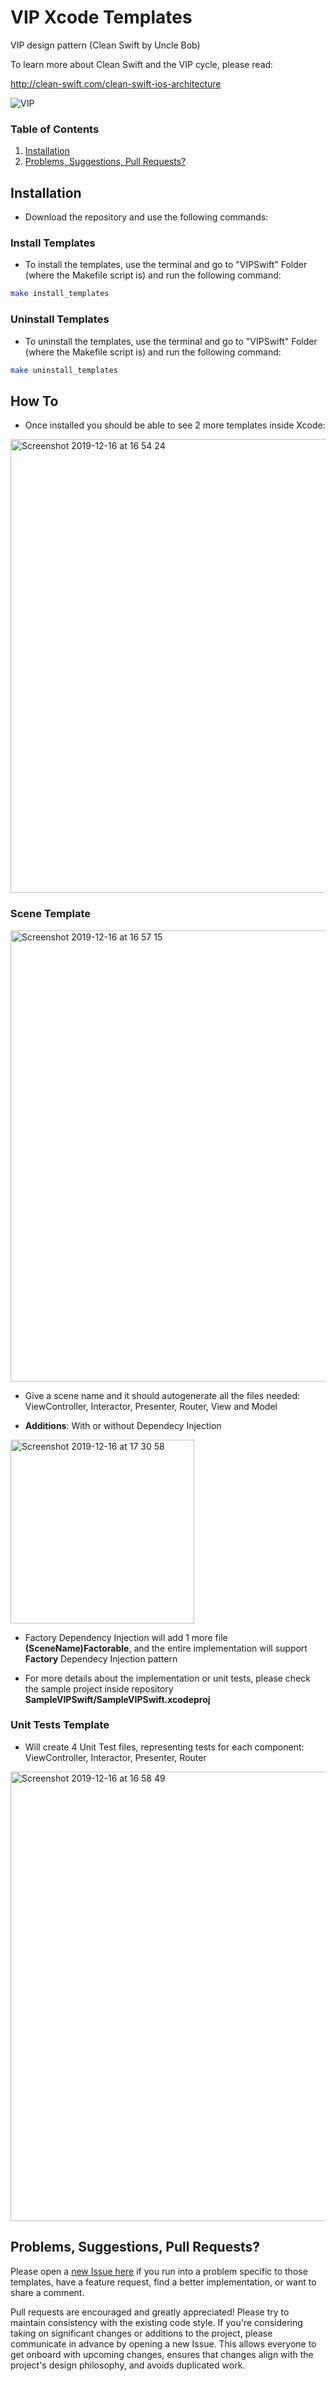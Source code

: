 # VIP Xcode Templates
VIP design pattern (Clean Swift by Uncle Bob)

To learn more about Clean Swift and the VIP cycle, please read:

http://clean-swift.com/clean-swift-ios-architecture


![VIP](https://user-images.githubusercontent.com/45980382/75621523-c2856c00-5b95-11ea-8d11-8a23810ef252.png)



### Table of Contents
 1. [Installation](#installation)
 2. [Problems, Suggestions, Pull Requests?](#problems-suggestions-pull-requests)

## Installation

* Download the repository and use the following commands:

### Install Templates
* To install the templates, use the terminal and go to "VIPSwift" Folder (where the Makefile script is) and run the following command:
```bash
make install_templates
```

### Uninstall Templates
* To uninstall the templates, use the terminal and go to "VIPSwift" Folder (where the Makefile script is) and run the following command:
```bash
make uninstall_templates
```

## How To

* Once installed you should be able to see 2 more templates inside Xcode:
<img width="726" alt="Screenshot 2019-12-16 at 16 54 24" src="https://user-images.githubusercontent.com/45980382/75621551-26a83000-5b96-11ea-9e98-c462b62e2b10.png">

### Scene Template

<img width="722" alt="Screenshot 2019-12-16 at 16 57 15" src="https://user-images.githubusercontent.com/45980382/75621559-463f5880-5b96-11ea-99d1-30e4146d4e63.png">

* Give a scene name and it should autogenerate all the files needed: ViewController, Interactor, Presenter, Router, View and Model

* **Additions**: With or without Dependecy Injection
<img width="294" alt="Screenshot 2019-12-16 at 17 30 58" src="https://user-images.githubusercontent.com/45980382/75621562-53f4de00-5b96-11ea-8673-5e6168eecc18.png">

* Factory Dependency Injection will add 1 more file **(SceneName)Factorable**, and the entire implementation will support **Factory** Dependecy Injection pattern

* For more details about the implementation or unit tests, please check the sample project inside repository **SampleVIPSwift/SampleVIPSwift.xcodeproj**

 
 ### Unit Tests Template
 
 * Will create 4 Unit Test files, representing tests for each component: ViewController, Interactor, Presenter, Router
 
 <img width="719" alt="Screenshot 2019-12-16 at 16 58 49" src="https://user-images.githubusercontent.com/45980382/75621575-6bcc6200-5b96-11ea-8d3a-1342d7b1d923.png">


## Problems, Suggestions, Pull Requests?
Please open a [new Issue here](https://github.com/Andrei-Popilian/VIP_Design_Xcode_Template/issues/new) if you run into a problem specific to those templates, have a feature request, find a better implementation, or want to share a comment.

Pull requests are encouraged and greatly appreciated! Please try to maintain consistency with the existing code style. If you're considering taking on significant changes or additions to the project, please communicate in advance by opening a new Issue. This allows everyone to get onboard with upcoming changes, ensures that changes align with the project's design philosophy, and avoids duplicated work.
